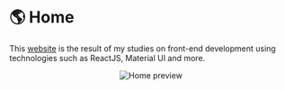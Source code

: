 # 🌎 Home

This [website](https://danielbrito.github.io/home/) is the result of my studies on front-end development using technologies such as ReactJS, Material UI and more.

<div align="center">
	<img src="https://danielbrito.github.io/assets/images/projects/home.webp" alt="Home preview">
</div>
